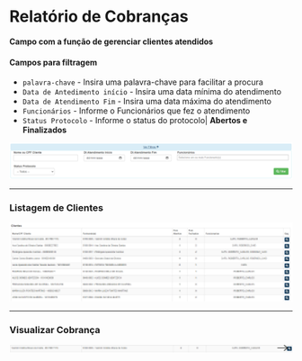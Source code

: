 # Relatório de Cobranças
**Campo com a função de gerenciar clientes atendidos**

#### **Campos para filtragem**

* `palavra-chave` - Insira uma palavra-chave para facilitar a procura
* `Data de Antedimento início` - Insira uma data mínima do atendimento 
* `Data de Atendimento Fim` - Insira uma data máxima do atendimento
* `Funcionários` - Informe o Funcionários que fez o atendimento
* `Status Protocolo` - Informe o status do protocolo| **Abertos e Finalizados**

![](../../img/filtrosAtendimento.png)
***

### **Listagem de Clientes**

![](../../img/listagemClientes.png)
***

### **Visualizar Cobrança**
![](../../img/vizuCobranca.png)
